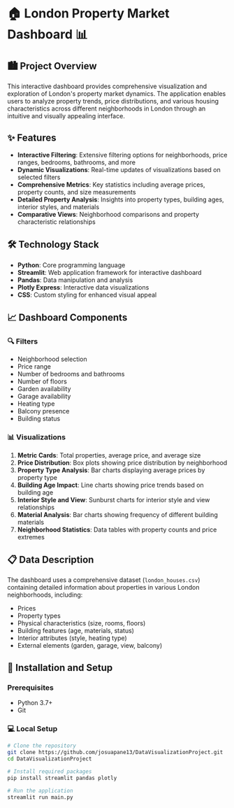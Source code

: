 # 🏠 London Property Market Dashboard 📊

## 🏙️ Project Overview
This interactive dashboard provides comprehensive visualization and exploration of London's property market dynamics. The application enables users to analyze property trends, price distributions, and various housing characteristics across different neighborhoods in London through an intuitive and visually appealing interface.

## ✨ Features
- **Interactive Filtering**: Extensive filtering options for neighborhoods, price ranges, bedrooms, bathrooms, and more
- **Dynamic Visualizations**: Real-time updates of visualizations based on selected filters
- **Comprehensive Metrics**: Key statistics including average prices, property counts, and size measurements
- **Detailed Property Analysis**: Insights into property types, building ages, interior styles, and materials
- **Comparative Views**: Neighborhood comparisons and property characteristic relationships

## 🛠️ Technology Stack
- **Python**: Core programming language
- **Streamlit**: Web application framework for interactive dashboard
- **Pandas**: Data manipulation and analysis
- **Plotly Express**: Interactive data visualizations
- **CSS**: Custom styling for enhanced visual appeal

## 📈 Dashboard Components

### 🔍 Filters
- Neighborhood selection
- Price range
- Number of bedrooms and bathrooms
- Number of floors
- Garden availability
- Garage availability
- Heating type
- Balcony presence
- Building status

### 📊 Visualizations
1. **Metric Cards**: Total properties, average price, and average size
2. **Price Distribution**: Box plots showing price distribution by neighborhood
3. **Property Type Analysis**: Bar charts displaying average prices by property type
4. **Building Age Impact**: Line charts showing price trends based on building age
5. **Interior Style and View**: Sunburst charts for interior style and view relationships
6. **Material Analysis**: Bar charts showing frequency of different building materials
7. **Neighborhood Statistics**: Data tables with property counts and price extremes

## 📋 Data Description
The dashboard uses a comprehensive dataset (`london_houses.csv`) containing detailed information about properties in various London neighborhoods, including:
- Prices
- Property types
- Physical characteristics (size, rooms, floors)
- Building features (age, materials, status)
- Interior attributes (style, heating type)
- External elements (garden, garage, view, balcony)

## 🚀 Installation and Setup

### Prerequisites
- Python 3.7+
- Git

### 💻 Local Setup
```bash
# Clone the repository
git clone https://github.com/josuapane13/DataVisualizationProject.git
cd DataVisualizationProject

# Install required packages
pip install streamlit pandas plotly

# Run the application
streamlit run main.py
